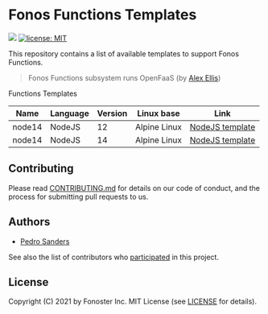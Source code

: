 # Fonos Functions Templates

<a href="./CONTRIBUTING.md"><img src="https://img.shields.io/badge/PRs-welcome-brightgreen.svg"></a> <a href="https://opensource.org/licenses/MIT"><img src="https://img.shields.io/badge/license-MIT-blue.svg" alt="license: MIT"></a>

This repository contains a list of available templates to support Fonos Functions. 

> Fonos Functions subsystem runs OpenFaaS (by [Alex Ellis](https://github.com/alexellis))

Functions Templates

| Name        | Language | Version | Linux base | Link
|-------------|----------|---------|------------|------
| node14 | NodeJS | 12 | Alpine Linux | [NodeJS template](https://github.com/fonoster/fonos-functions/tree/master/templates/node12)
| node14 | NodeJS | 14 | Alpine Linux | [NodeJS template](https://github.com/fonoster/fonos-functions/tree/master/templates/node14)

## Contributing

Please read [CONTRIBUTING.md](https://github.com/fonoster/fonos/blob/master/CONTRIBUTING.md) for details on our code of conduct, and the process for submitting pull requests to us.

## Authors

- [Pedro Sanders](https://github.com/psanders)

See also the list of contributors who [participated](https://github.com/fonoster/fonos-functions/contributors) in this project.

## License

Copyright (C) 2021 by Fonoster Inc. MIT License (see [LICENSE](https://github.com/fonoster/fonos/blob/master/LICENSE) for details).

